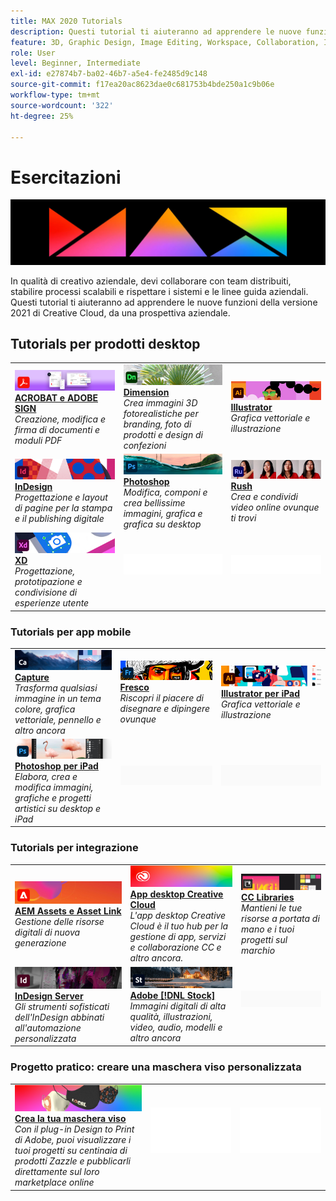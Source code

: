 ```yaml
---
title: MAX 2020 Tutorials
description: Questi tutorial ti aiuteranno ad apprendere le nuove funzioni della versione 2021 di Creative Cloud, da una prospettiva aziendale
feature: 3D, Graphic Design, Image Editing, Workspace, Collaboration, Integrations, Workflow
role: User
level: Beginner, Intermediate
exl-id: e27874b7-ba02-46b7-a5e4-fe2485d9c148
source-git-commit: f17ea20ac8623dae0c681753b4bde250a1c9b06e
workflow-type: tm+mt
source-wordcount: '322'
ht-degree: 25%

---
```


# Esercitazioni

![Immagine eroe Max 2020](../assets/MAX.jpg)

In qualità di creativo aziendale, devi collaborare con team distribuiti, stabilire processi scalabili e rispettare i sistemi e le linee guida aziendali. Questi tutorial ti aiuteranno ad apprendere le nuove funzioni della versione 2021 di Creative Cloud, da una prospettiva aziendale.

## Tutorials per prodotti desktop

<table style="table-layout:fixed">
<tr>
 <td>
    <a href="acrobat-sign.md">
      <img alt="ACROBAT e ADOBE SIGN" src="../assets/DC.jpg" />
    </a>
    <div>
    <a href="acrobat-sign.md"><strong>ACROBAT e ADOBE SIGN</strong></a>
    </div>
    <em>Creazione, modifica e firma di documenti e moduli PDF</em>
    <br>
  </td>
  <td>
    <a href="dimension.md">
      <img alt="Dimension" src="../assets/Dimenio.jpg" />
    </a>
    <div>
    <a href="dimension.md"><strong>Dimension</strong></a>
    </div>
    <em>Crea immagini 3D fotorealistiche per branding, foto di prodotti e design di confezioni</em>
    <br>
  </td>
  <td>
    <a href="illustrator.md">
      <img alt="Illustrator" src="../assets/Illustrator.jpg" />
    </a>
    <div>
    <a href="illustrator.md"><strong>Illustrator</strong></a>
    </div>
    <em>Grafica vettoriale e illustrazione</em>
    <br>
  </td>
</tr>
<tr>
 <td>
    <a href="indesign.md">
      <img alt="InDesign" src="../assets/InDesign.jpg" />
    </a>
    <div>
    <a href="indesign.md"><strong>InDesign</strong></a>
    </div>
    <em>Progettazione e layout di pagine per la stampa e il publishing digitale</em>
    <br>
  </td>
  <td>
    <a href="photoshop.md">
      <img alt="Photoshop" src="../assets/Photoshop.jpg" />
    </a>
    <div>
    <a href="photoshop.md"><strong>Photoshop</strong></a>
    </div>
    <em>Modifica, componi e crea bellissime immagini, grafica e grafica su desktop</em>
    <br>
  </td>
  <td>
    <a href="rush.md">
      <img alt="Rush" src="../assets/Rush.jpg" />
    </a>
    <div>
    <a href="rush.md"><strong>Rush</strong></a>
    </div>
    <em>Crea e condividi video online ovunque ti trovi</em>
    <br>
  </td>
</tr>
<tr>
 <td>
    <a href="xd.md">
      <img alt="XD" src="../assets/XD.jpg" />
    </a>
    <div>
    <a href="xd.md"><strong>XD</strong></a>
    </div>
    <em>Progettazione, prototipazione e condivisione di esperienze utente</em>
    <br>
  </td>
  <td>
    <img alt="Spaziatore" src="../assets/WhiteBanner_Spacer.png" />
    <div>
    <br>
  </td>
  <td>
    <img alt="Spaziatore" src="../assets/WhiteBanner_Spacer.png" />
    <div>
    <br>
  </td>
</tr>
</table>

### Tutorials per app mobile

<table style="table-layout:fixed">
<tr>
 <td>
    <a href="capture.md">
      <img alt="Capture" src="../assets/Capture.jpg" />
    </a>
    <div>
    <a href="capture.md"><strong>Capture</strong></a>
    </div>
    <em>Trasforma qualsiasi immagine in un tema colore, grafica vettoriale, pennello e altro ancora</em>
    <br>
  </td>
  <td>
    <a href="fresco.md">
      <img alt="Fresco" src="../assets/Fresco.jpg" />
    </a>
    <div>
    <a href="fresco.md"><strong>Fresco</strong></a>
    </div>
    <em>Riscopri il piacere di disegnare e dipingere ovunque</em>
    <br>
  </td>
  <td>
    <a href="illustratoripad.md">
      <img alt="Illustrator per iPad" src="../assets/AIoniPad.jpg" />
    </a>
    <div>
    <a href="illustratoripad.md"><strong>Illustrator per iPad</strong></a>
    </div>
    <em>Grafica vettoriale e illustrazione</em>
    <br>
  </td>
</tr>
<tr>
 <td>
    <a href="photoshopipad.md">
      <img alt="Photoshop per iPad" src="../assets/PSoniPad.jpg" />
    </a>
    <div>
    <a href="photoshopipad.md"><strong>Photoshop per iPad</strong></a>
    </div>
    <em>Elabora, crea e modifica immagini, grafiche e progetti artistici su desktop e iPad</em>
    <br>
  </td>
  <td>
    <img alt="Spaziatore" src="../assets/GrayBanner_Spacer.png" />
    <div>
    <br>
  </td>
  <td>
    <img alt="Spaziatore" src="../assets/GrayBanner_Spacer.png" />
    <div>
    <br>
  </td>
</tr>
</table>

### Tutorials per integrazione

<table style="table-layout:fixed">
<tr>
 <td>
    <a href="aem.md">
      <img alt="AEM Assets e Asset Link" src="../assets/AEM.jpg" />
    </a>
    <div>
    <a href="aem.md"><strong>AEM Assets e Asset Link</strong></a>
    </div>
    <em>Gestione delle risorse digitali di nuova generazione</em>
    <br>
  </td>
  <td>
    <a href="creativeclouddesktopapp.md">
      <img alt="App desktop Creative Cloud" src="../assets/CCDA.jpg" />
    </a>
    <div>
    <a href="creativeclouddesktopapp.md"><strong>App desktop Creative Cloud</strong></a>
    </div>
    <em>L'app desktop Creative Cloud è il tuo hub per la gestione di app, servizi e collaborazione CC e altro ancora.</em>
    <br>
  </td>
  <td>
    <a href="cclibraries.md">
      <img alt="CC Libraries" src="../assets/CCLibs.jpg" />
    </a>
    <div>
    <a href="cclibraries.md"><strong>CC Libraries</strong></a>
    </div>
    <em>Mantieni le tue risorse a portata di mano e i tuoi progetti sul marchio</em>
    <br>
  </td>
</tr>
<tr>
<td>
    <a href="indesignserver.md">
      <img alt="InDesign Server" src="../assets/InDesignServer.jpg" />
    </a>
    <div>
    <a href="indesignserver.md"><strong>InDesign Server</strong></a>
    </div>
    <em>Gli strumenti sofisticati dell'InDesign abbinati all'automazione personalizzata</em>
    <br>
  </td>
 <td>
    <a href="stock.md">
      <img alt="Adobe Stock" src="../assets/Stock.jpg" />
    </a>
    <div>
    <a href="stock.md"><strong>Adobe [!DNL Stock]</strong></a>
    </div>
    <em>Immagini digitali di alta qualità, illustrazioni, video, audio, modelli e altro ancora</em>
    <br>
  </td>
  <td>
    <img alt="Spaziatore" src="../assets/GrayBanner_Spacer.png" />
    <div>
    <br>
  </td>
</tr>
</table>

### Progetto pratico: creare una maschera viso personalizzata

<table style="table-layout:fixed">
<tr>
 <td>
    <a href="handsonproject.md">
      <img alt="Crea la tua maschera viso" src="../assets/faceMaskSplash.jpg" />
    </a>
    <div>
    <a href="handsonproject.md"><strong>Crea la tua maschera viso</strong></a>
    </div>
    <em>Con il plug-in Design to Print di Adobe, puoi visualizzare i tuoi progetti su centinaia di prodotti Zazzle e pubblicarli direttamente sul loro marketplace online</em>
    <br>
  </td>
  <td>
    <img alt="Spaziatore" src="../assets/Whitespacer.png" />
    <div>
    <br>
  </td>
  <td>
    <img alt="Spaziatore" src="../assets/Whitespacer.png" />
    <div>
    <br>
  </td>
</tr>
</table>
